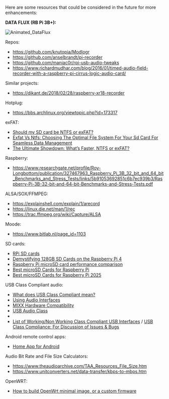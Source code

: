Here are some resources that could be considered in the future for more enhancements:

**DATA FLUX (RB Pi 3B+):**

![Animated_DataFlux](https://github.com/user-attachments/assets/ae435626-1507-4ea9-b431-7e20a07f3f89)

Repos:
- https://github.com/knutopia/Modlogr
- https://github.com/anselbrandt/pi-recorder
- https://github.com/maniac0r/rpi-usb-audio-tweaks
- https://www.richardmudhar.com/blog/2016/01/timed-audio-field-recorder-with-a-raspberry-pi-cirrus-logic-audio-card/

Similar projects:
- https://dikant.de/2018/02/28/raspberry-xr18-recorder

Hotplug:
- https://bbs.archlinux.org/viewtopic.php?id=173317

exFAT:
- [Should my SD card be NTFS or exFAT?](https://darwinsdata.com/should-my-sd-card-be-ntfs-or-exfat/)
- [Exfat Vs Ntfs: Choosing The Optimal File System For Your Sd Card For Seamless Data Management](https://vtechinsider.com/exfat-vs-ntfs-for-sd-card/)
- [The Ultimate Showdown: What’s Faster, NTFS or exFAT?](https://thetechylife.com/whats-faster-ntfs-or-exfat/)

Raspberry:
- https://www.researchgate.net/profile/Roy-Longbottom/publication/327467963_Raspberry_Pi_3B_32_bit_and_64_bit_Benchmarks_and_Stress_Tests/links/5b91053692851c6b7ec939b3/Raspberry-Pi-3B-32-bit-and-64-bit-Benchmarks-and-Stress-Tests.pdf

ALSA/SOX/FFMPEG:
- https://explainshell.com/explain/1/arecord
- https://linux.die.net/man/1/rec
- https://trac.ffmpeg.org/wiki/Capture/ALSA

Moode:
- https://www.bitlab.nl/page_id=1103

SD cards:
- [RPi SD cards](https://elinux.org/RPi_SD_cards)
- [Demystifying 128GB SD Cards on the Raspberry Pi 4](https://thelinuxcode.com/use-128gb-sd-card-raspberry-pi/)
- [Raspberry Pi microSD card performance comparison](https://www.jeffgeerling.com/blog/2019/raspberry-pi-microsd-card-performance-comparison-2019)
- [Best microSD Cards for Raspberry Pi](https://bret.dk/best-raspberry-pi-micro-sd-cards/#Raspberry-Pi-3-Model-B)
- [Best microSD Cards for Raspberry Pi 2025](https://www.tomshardware.com/best-picks/raspberry-pi-microsd-cards)

USB Class Compliant audio:
- [What does USB Class Compliant mean?](https://web.archive.org/web/20240304024310/https://kb.audiomodeling.com/en/c/grow-your-knowledge/d/what-does-usb-class-compliant-mean/)
- [Using Audio Interfaces](https://wiki.loopypro.com/Using_Audio_Interfaces)
- [MIXX Hardware Compatibility](https://github.com/mixxxdj/mixxx/wiki/Hardware-Compatibility)
- [USB Audio Class](https://jimmywongiot.com/2020/04/08/usb-audio-class/)
- 
- [List of Working/Non Working Class Compliant USB Interfaces](https://www.mpc-forums.com/viewtopic.php?f=48&t=211654) / [USB Class Compliance: For Discussion of Issues & Bugs](https://www.mpc-forums.com/viewtopic.php?f=48&t=211575)

Android remote control apps:
- [Home App for Android](https://github.com/Domi04151309/HomeApp#readme)

Audio Bit Rate and File Size Calculators:
- https://www.theaudioarchive.com/TAA_Resources_File_Size.htm
- https://www.unitconverters.net/data-transfer/kbps-to-mbps.htm

OpenWRT:
- [How to build OpenWrt minimal image, or a custom firmware](https://www.pcsuggest.com/build-openwrt-minimal-image-custom-firmware/)
